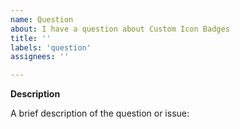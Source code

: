 ```yaml
---
name: Question
about: I have a question about Custom Icon Badges
title: ''
labels: 'question'
assignees: ''

---
```



**Description**

A brief description of the question or issue:

